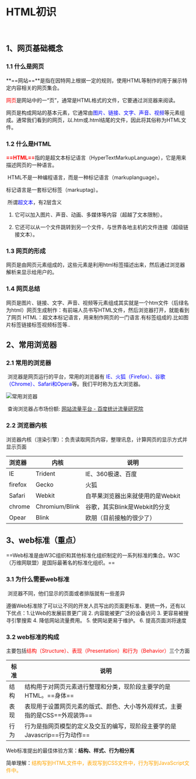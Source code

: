 # HTML初识

​		

## 1、网页基础概念

### 1.1 什么是网页



​	**==网站==**是指在因特网上根据一定的规则，使用HTML等制作的用于展示特定内容相关的网页集合。



<span style="color:red">	网页</span>是网站中的一“页”，通常是HTML格式的文件，它要通过浏览器来阅读。



​	网页是构成网站的基本元素，它通常由<span style="color: blue">图片、链接、文字、声音、视频</span>等元素组成。通常我们看到的网页，以.htm或.html结尾的文件，因此将其俗称为HTML文件。

### 1.2 什么是HTML
​	<span style="color:red">**==HTML==**</span>指的是超文本标记语言（HyperTextMarkupLanguage），它是用来描述网页的一种语言。



​	HTML不是一种编程语言，而是一种标记语言（markuplanguage）。

标记语言是一套标记标签（markuptag）。



​	所谓<span style="color: blue">超文本</span>，有2层含义

1. 它可以加入图片、声音、动画、多媒体等内容（超越了文本限制）。

2. 它还可以从一个文件跳转到另一个文件，与世界各地主机的文件连接（超级链接文本）。

### 1.3 网页的形成

​	网页是由网页元素组成的，这些元素是利用html标签描述出来，然后通过浏览器解析来显示给用户的。

### 1.4 网页总结

​	网页是图片、链接、文字、声音、视频等元素组成其实就是一个htm文件（后绿名为html）
​	网页生成制作：有前端人员书写HTML文件，然后浏览器打开，就能看到了网页
​	HTML：超文本标记语言，用来制作网页的一门语言.有标签组成的.比如图片标签链接标签视频标签等..



## 2、常用浏览器

### 2.1 常用的浏览器

​	浏览器是网页运行的平台，常用的浏览器有 <span style="color: blue">IE、火狐（Firefox）、谷歌（Chrome）、Safari和Opera</span>等。我们平时称为五大浏览器。

![常用浏览器](https://img2018.cnblogs.com/blog/1691302/201906/1691302-20190619223717524-1922828195.png)

​	查询浏览器占市场份额: [网站流量平台 - 百度统计流量研究院](https://tongji.baidu.com/research/site)

### 2.2 浏览器内核

​	浏览器内核（渲染引擎）：负责读取网页内容，整理讯息，计算网页的显示方式并显示页面

| 浏览器  | 内核           | 说明                             |
| :------ | -------------- | -------------------------------- |
| IE      | Trident        | IE、360极速、百度                |
| firefox | Gecko          | 火狐                             |
| Safari  | Webkit         | 自苹果浏览器出来就使用的是Webkit |
| chrome  | Chromium/Blink | 谷歌，其实Blink是Webkit的分支    |
| Opear   | Blink          | 欧朋（目前接触的很少了）         |

## 3、web标准（重点）

​	==Web标准是由W3C组织和其他标准化组织制定的一系列标准的集合。W3C（万维网联盟）是国际最著名的标准化组织。==

### 3.1 为什么需要web标准

​	浏览器不同，他们显示的页面或者排版就有一些差异

​	遵循Web标准除了可以让不同的开发人员写出的页面更标准、更统一外，还有以下优点：
​	  1.让Web的发展前景更广阔
  	2. 内容能被更广泛的设备访问
  	3. 更容易被搜寻引擎搜索
  	4. 降低网站流量费用。
  	5. 使网站更易于维护。
  	6. 提高页面浏将速度

### 3.2 web**标准的构成**

主要包括<span style="color: red">结构（Structure）、表现（Presentation）和行为（Behavior）</span>三个方面

| 标准 | 说明                                                         |
| ---- | ------------------------------------------------------------ |
| 结构 | 结构用于对网页元素进行整理和分类，现阶段主要学的是HTML。==身体== |
| 表现 | 表现用于设置网页元素的版式、颜色、大小等外观样式，主要指的是CSS==外观装饰== |
| 行为 | 行为是指网页模型的定义及交互的编写，现阶段主要学的是Javascrip==行为动作== |

​	Web标准提出的最佳体验方案：**结构、样式、行为相分离**

​	简单理解：<span style="color: orange">结构写到HTML文件中，表现写到CSS文件中，行为写到JavaScript文件中。</span>


